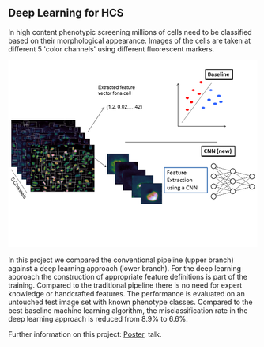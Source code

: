 ## Deep Learning for HCS

In high content phenotypic screening millions of cells need to be classified based on their morphological appearance. Images of the cells are taken at different 5 'color channels' using different fluorescent markers. 

![duerr_fig1.png](duerr_fig1.png)

In this project we compared the conventional pipeline (upper branch) against a deep learning approach (lower branch). For the deep learning approach the construction of appropriate feature definitions is part of the training. Compared to the traditional pipeline there is no need for expert knowledge or handcrafted features. The performance is evaluated on an untouched test image set with known phenotype classes. Compared to the best baseline machine learning algorithm, the misclassification rate in the deep learning approach is reduced from 8.9% to 6.6%.

Further information on this project: 
[Poster](https://www.researchgate.net/publication/293817013_Deep_learning_A_novel_approach_to_classify_phenotypes_in_high_content_screening), talk. 


